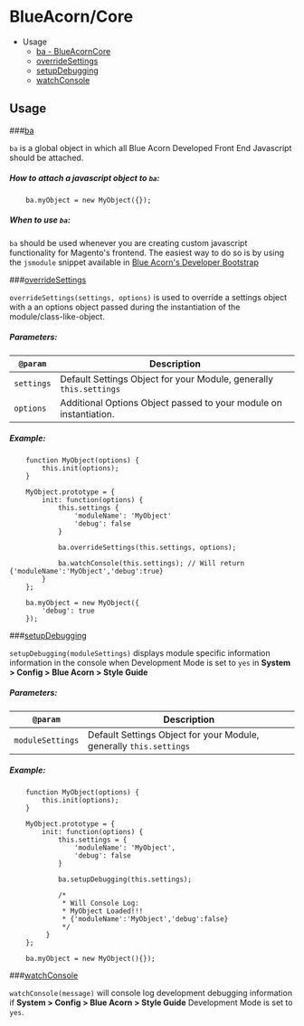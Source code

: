 # BlueAcorn/Core

* Usage
    * [ba - BlueAcornCore](#ba)
    * [overrideSettings](#overridesettings)
    * [setupDebugging](#setupdebugging)
    * [watchConsole](#watchConsole)

## Usage

###[ba](id:ba)

`ba` is a global object in which all Blue Acorn Developed Front End Javascript should be attached.

##### How to attach a javascript object to `ba`:

		ba.myObject = new MyObject({});

##### When to use `ba`:

`ba` should be used whenever you are creating custom javascript functionality for Magento's frontend.  The easiest way to do so is by using the `jsmodule` snippet available in [Blue Acorn's Developer Bootstrap](https://github.com/BlueAcornInc/developer-bootstrap)

###[overrideSettings](id:overridesettings)

`overrideSettings(settings, options)` is used to override a settings object with a an options object passed during the instantiation of the module/class-like-object.

##### Parameters:

| `@param` | Description |
|----------|-------------|
| `settings` | Default Settings Object for your Module, generally `this.settings` |
| `options` | Additional Options Object passed to your module on instantiation. |

##### Example:

		function MyObject(options) {
			this.init(options);
		}
		
		MyObject.prototype = {
			init: function(options) {
				this.settings {
					'moduleName': 'MyObject'
					'debug': false
				}
				
				ba.overrideSettings(this.settings, options);
				
				ba.watchConsole(this.settings); // Will return {'moduleName':'MyObject','debug':true}
			}
		};
		
		ba.myObject = new MyObject({
			'debug': true
		});
		
###[setupDebugging](id:setupdebugging)

`setupDebugging(moduleSettings)` displays module specific information information in the console when Development Mode is set to `yes` in **System > Config > Blue Acorn > Style Guide**

##### Parameters:

| `@param` | Description |
|----------|-------------|
| `moduleSettings` | Default Settings Object for your Module, generally `this.settings` |

##### Example:

		function MyObject(options) {
			this.init(options);
		}
		
		MyObject.prototype = {
			init: function(options) {
				this.settings = {
					'moduleName': 'MyObject',
					'debug': false
				}
			
				ba.setupDebugging(this.settings);
				
				/* 
				 * Will Console Log:
				 * MyObject Loaded!!!
				 * {'moduleName':'MyObject','debug':false}
				 */
			 }
		};
		
		ba.myObject = new MyObject(){});
		
###[watchConsole](id:watchconsole)

`watchConsole(message)` will console log development debugging information if **System > Config > Blue Acorn > Style Guide** Development Mode is set to `yes`.